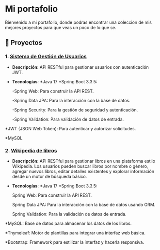 # Mi portafolio
Bienvenido a mi portafolio, donde podras encontrar una coleccion de mis mejores proyectos para que veas un poco de lo que se.

## 🚀 Proyectos
### 1. [Sistema de Gestión de Usuarios](https://github.com/emaordu/Sistema-de-gestion-de-usuarios-back)
- **Descripción**: API RESTful para gestionar usuarios con autenticación JWT.
- **Tecnologías**:
*Java 17
*Spring Boot 3.3.5:

   -Spring Web: Para construir la API REST.
  
   -Spring Data JPA: Para la interacción con la base de datos.
  
   -Spring Security: Para la gestión de seguridad y autenticación.
  
   -Spring Validation: Para validación de datos de entrada.
  
*JWT (JSON Web Token): Para autenticar y autorizar solicitudes.

*MySQL

### 2. [Wikipedia de libros](https://github.com/emaordu/wiki-libros)
- **Descripción**: API RESTful para gestionar libros en una plataforma estilo Wikipedia. Los usuarios pueden buscar libros por nombre o género, agregar nuevos libros, editar detalles existentes y explorar información desde un motor de búsqueda básico.
- **Tecnologías**:
*Java 17
*Spring Boot 3.3.5:

   Spring Web: Para construir la API REST.
  
   Spring Data JPA: Para la interacción con la base de datos usando ORM.
  
   Spring Validation: Para la validación de datos de entrada.
  
*MySQL: Base de datos para almacenar los datos de los libros.

*Thymeleaf: Motor de plantillas para integrar una interfaz web básica.

*Bootstrap: Framework para estilizar la interfaz y hacerla responsiva.



